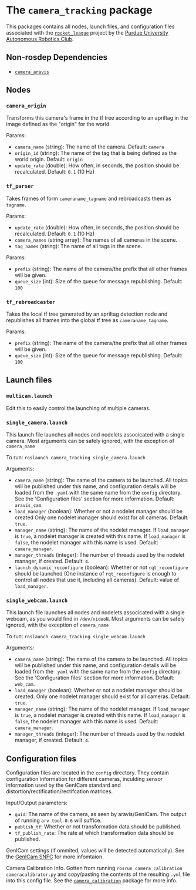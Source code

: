 # The `camera_tracking` package

This packages contains all nodes, launch files, and configuration files
associated with the
[`rocket_league`](https://github.com/purdue-arc/rocket_league/) project by
the [Purdue University Autonomous Robotics Club](https://www.purduearc.com/).

## Non-rosdep Dependencies
- [`camera_aravis`](https://github.com/purdue-arc/camera_aravis)

## Nodes
### `camera_origin`
Transforms this camera's frame in the tf tree according to an apriltag in the
image defined as the "origin" for the world.

Params:
- `camera_name` (string): The name of the camera. Default: `camera`
- `origin_id` (string): The name of the tag that is being defined as the world
  origin. Default: `origin`
- `update_rate` (double): How often, in seconds, the position should be
  recalculated. Default: `0.1` (10 Hz)

### `tf_parser`
Takes frames of form `cameraname_tagname` and rebroadcasts them as `tagname`.

Params:
- `update_rate` (double): How often, in seconds, the position should be
  recalculated. Default: `0.1` (10 Hz)
- `camera_names` (string array): The names of all cameras in the scene.
- `tag_names` (string): The name of all tags in the scene.

Params:
- `prefix` (string): The name of the camera/the prefix that all other frames
  will be given.
- `queue_size` (int): Size of the queue for message republishing.
  Default: `100`

### `tf_rebroadcaster`
Takes the local tf tree generated by an apriltag detection node and republishes
all frames into the global tf tree as `cameraname_tagname`.

Params:
- `prefix` (string): The name of the camera/the prefix that all other frames
  will be given.
- `queue_size` (int): Size of the queue for message republishing.
  Default: `100`

## Launch files
### `multicam.launch`
Edit this to easily control the launching of multiple cameras.

### `single_camera.launch`
This launch file launches all nodes and nodelets associcated with a single
camera. Most arguments can be safely ignored, with the exception of
`camera_name`

To run: `roslaunch camera_tracking single_camera.launch`

Arguments:
- `camera_name` (string): The name of the camera to be launched. All topics
  will be published under this name, and configuration details will be loaded
  from the `.yaml` with the same name from the `config` directory. See the
  'Configuration files' section for more information. Default: `aravis_cam`.
- `load_manager` (boolean): Whether or not a nodelet manager should be created
  Only one nodelet manager should exist for all cameras. Default: `true`.
- `manager_name` (string): The name of the nodelet manager. If `load_manager` is
  `true`, a nodelet manager is created with this name. If `load_manager`
  is `false`, the nodelet manager with this name is used. Default:
  `camera_manager`.
- `manager_threads` (integer): The number of threads used by the nodelet
  manager, if created. Default: `4`.
- `launch_dynamic_reconfigure` (boolean): Whether or not `rqt_reconfigure`
  should be launched (One instance of `rqt_reconfigure` is enough to
  control all nodes that use it, including all cameras). Default: value of
  `load_manager`.

### `single_webcam.launch`
This launch file launches all nodes and nodelets associcated with a single
webcam, as you would find in `/dev/videoN`. Most arguments can be safely
ignored, with the exception of `camera_name`

To run: `roslaunch camera_tracking single_webcam.launch`

Arguments:
- `camera_name` (string): The name of the camera to be launched. All topics will be
  published under this name, and configuration details will be loaded from
  the `.yaml` with the same name from the `config` directory. See the
  'Configuration files' section for more information. Default: `web_cam`.
- `load_manager` (boolean): Whether or not a nodelet manager should be created. Only
  one nodelet manager should exist for all cameras. Default: `true`.
- `manager_name` (string): The name of the nodelet manager. If `load_manager` is
  `true`, a nodelet manager is created with this name. If `load_manager`
  is `false`, the nodelet manager with this name is used. Default:
  `camera_manager`.
- `manager_threads` (integer): The number of threads used by the nodelet manager, if
  created. Default: `4`.

## Configuration files
Configuration files are located in the `config` directory. They contain configuration information for different cameras, inculding sensor information used by the GenICam standard and distortion/rectification/rectifcation matrices.

Input/Output parameters:
- `guid`: The name of the camera, as seen by aravis/GenICam. The output of
  running `arv-tool-0.6` will suffice.
- `publish_tf`: Whether or not transformation data should be published.
- `tf_publish_rate`: The rate at which transformation data should be
  published.

GenICam settings (if ommited, values will be detected automatically). See the
[GenICam SNFC](https://www.emva.org/wp-content/uploads/GenICam_SFNC_2_0_0.pdf)
for more infomtaion.

Camera Calibration Info. Gotten from running
`rosrun camera_calibration cameracalibrator.py` and copy/pasting the
contents of the resulting `.yml` file into this config file. See the
[`camera_calibration`](https://wiki.ros.org/camera_calibration) package for
more info.